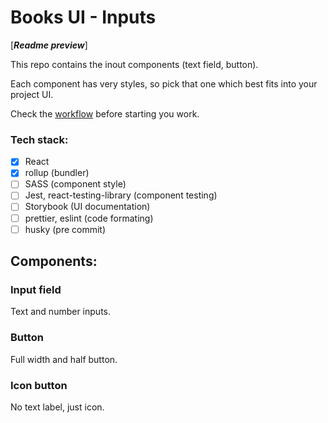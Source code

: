 # Books UI - Inputs

[___Readme preview___]

This repo contains the inout components (text field, button).

Each component has very styles, so pick that one which best fits into your project UI.

Check the [workflow](https://github.com/orgs/Books-UI/projects) before starting you work.

### Tech stack:
- [X] React
- [X] rollup (bundler)
- [ ] SASS (component style)
- [ ] Jest, react-testing-library (component testing)
- [ ] Storybook (UI documentation)
- [ ] prettier, eslint (code formating)
- [ ] husky (pre commit)
## Components:

### Input field
Text and number inputs.


### Button
Full width and half button.


### Icon button
No text label, just icon.